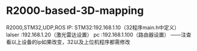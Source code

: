 # R2000-based-3D-mapping
R2000,STM32,UDP,ROS
IP:
     STM32:192.168.1.10（32程序main.h中定义）
     lalser   :192.168.1.20（激光雷达设置）
     pc   :192.168.1.100（路由器设置）
——注查看以上设备的ip如果改变，32以及上位机程序都需修改

